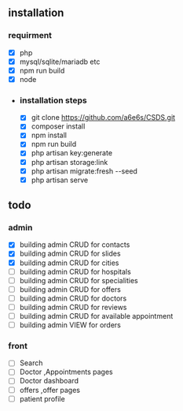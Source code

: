 ## installation
### **requirment**
  - [x] php 
  - [x] mysql/sqlite/mariadb etc
  - [x] npm run build
  - [x] node

- ### installation steps
  - [x] git clone https://github.com/a6e6s/CSDS.git
  - [x] composer install
  - [x] npm install
  - [x] npm run build
  - [x] php artisan key:generate
  - [x] php artisan storage:link
  - [x] php artisan migrate:fresh --seed
  - [x] php artisan serve

## todo

### admin
  - [x] building admin CRUD for contacts 
  - [x] building admin CRUD for slides 
  - [x] building admin CRUD for cities
  - [ ] building admin CRUD for hospitals
  - [ ] building admin CRUD for specialities
  - [ ] building admin CRUD for offers
  - [ ] building admin CRUD for doctors
  - [ ] building admin CRUD for reviews
  - [ ] building admin CRUD for available appointment
  - [ ] building admin VIEW for orders

### front
  - [ ] Search
  - [ ] Doctor ,Appointments pages
  - [ ] Doctor dashboard
  - [ ] offers ,offer pages
  - [ ] patient profile
